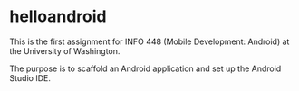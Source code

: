 # helloandroid

This is the first assignment for INFO 448 (Mobile Development: Android) at the University of Washington.

The purpose is to scaffold an Android application and set up the Android Studio IDE.

